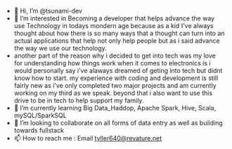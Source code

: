 - 👋 Hi, I’m @tsunami-dev
- 👀 I’m interested in Becoming a developer that helps advance the way use Technology in todays mondern age because as a kid I've always thought about how there is so many ways that a thought can turn into an actual applications that help not only help people but as i said advance the way we use our technology.
- another part of the reason why i decided to get into tech was my love for understanding how things work when it comes to electronics is i would personally say i've alaways dreamed of geting into tech but didnt know how to start. my experience with coding and development is still fairly new as i've only completed two major projects and am currently working on my third as we speak. beyond that i also want to use this drive to be in tech to help support my family.
- 🌱 I’m currently learning Big Data_Haddop, Apache Spark, Hive, Scala, mySQL/SparkSQL 
- 💞️ I’m looking to collaborate on all forms of data entry as well as building towards fullstack
- 📫 How to reach me : Email tyller640@revature.net

<!---
tsunami-dev/tsunami-dev is a ✨ special ✨ repository because its `README.md` (this file) appears on your GitHub profile.
You can click the Preview link to take a look at your changes.
--->
